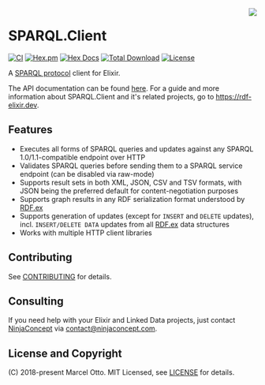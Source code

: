 <img src="sparql-logo.png" align="right" />

# SPARQL.Client

[![CI](https://github.com/rdf-elixir/sparql_client/workflows/CI/badge.svg?branch=master)](https://github.com/rdf-elixir/sparql_client/actions?query=branch%3Amaster+workflow%3ACI)
[![Hex.pm](https://img.shields.io/hexpm/v/sparql_client.svg?style=flat-square)](https://hex.pm/packages/sparql_client)
[![Hex Docs](https://img.shields.io/badge/hex-docs-lightgreen.svg)](https://hexdocs.pm/sparql_client/)
[![Total Download](https://img.shields.io/hexpm/dt/sparql_client.svg)](https://hex.pm/packages/sparql_client)
[![License](https://img.shields.io/hexpm/l/sparql_client.svg)](https://github.com/rdf-elixir/sparql_client/blob/master/LICENSE.md)


A [SPARQL protocol](https://www.w3.org/TR/sparql11-protocol/) client for Elixir.

The API documentation can be found [here](https://hexdocs.pm/sparql_client/). For a guide and more information about SPARQL.Client and it's related projects, go to <https://rdf-elixir.dev>.


## Features

- Executes all forms of SPARQL queries and updates against any SPARQL 1.0/1.1-compatible endpoint over HTTP
- Validates SPARQL queries before sending them to a SPARQL service endpoint (can be disabled via raw-mode)
- Supports result sets in both XML, JSON, CSV and TSV formats, with JSON being the preferred default for content-negotiation purposes
- Supports graph results in any RDF serialization format understood by [RDF.ex]
- Supports generation of updates (except for `INSERT` and `DELETE` updates), incl. `INSERT/DELETE DATA` updates from all [RDF.ex] data structures
- Works with multiple HTTP client libraries


## Contributing

See [CONTRIBUTING](CONTRIBUTING.md) for details.


## Consulting

If you need help with your Elixir and Linked Data projects, just contact [NinjaConcept](https://www.ninjaconcept.com/) via <contact@ninjaconcept.com>.


## License and Copyright

(C) 2018-present Marcel Otto. MIT Licensed, see [LICENSE](LICENSE.md) for details.


[SPARQL.Client]:        https://hex.pm/packages/sparql_client
[SPARQL.ex]:            https://hex.pm/packages/sparql
[RDF.ex]:               https://hex.pm/packages/rdf
